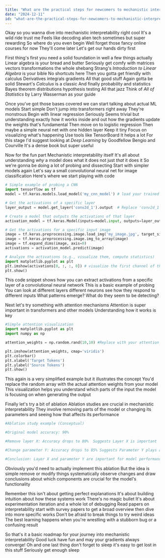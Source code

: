 ```yaml
---
title: "What are the practical steps for newcomers to mechanistic interpretability to start learning and experimenting?"
date: "2024-12-11"
id: "what-are-the-practical-steps-for-newcomers-to-mechanistic-interpretability-to-start-learning-and-experimenting"
---
```


Okay so you wanna dive into mechanistic interpretability right cool  It's a wild ride trust me  Feels like decoding alien tech sometimes but super rewarding  So where do you even begin  Well forget those fancy online courses for now  They'll come later  Let's get our hands dirty first

First thing's first you need a solid foundation in  well a few things actually  Linear algebra is your bread and butter  Seriously get comfy with matrices vectors transformations the whole shebang  Strang's *Introduction to Linear Algebra* is your bible  No shortcuts here  Then you gotta get friendly with calculus  Derivatives integrals gradients  All that good stuff  Again gotta be solid  Stewart's *Calculus* is a classic  And finally probability and statistics  Bayes theorem  distributions  hypothesis testing  All that jazz  Think of *All of Statistics* by Larry Wasserman as your guide

Once you’ve got those bases covered we can start talking about actual ML models  Start simple  Don't jump into transformers right away  They're monstrous  Begin with linear regression  Seriously  Seems trivial but understanding exactly how it works inside and out  how the gradients update the weights  that's fundamental  Then move on to logistic regression  Then maybe a simple neural net with one hidden layer  Keep it tiny  Focus on visualizing what's happening  Use tools like TensorBoard  It helps a lot  For this stage  I'd suggest looking at *Deep Learning* by Goodfellow Bengio and Courville  It's a dense book but super useful

Now for the fun part  Mechanistic interpretability itself  It's all about understanding *why* a model does what it does not just *that* it does it  So we're gonna be doing a lot of probing and dissecting  Start with simpler models again  Let's say a small convolutional neural net for image classification  Here's where we start playing with code


```python
# Simple example of probing a CNN
import tensorflow as tf
model = tf.keras.models.load_model('my_cnn_model') # load your trained model

# Get the activations of a specific layer
layer_output = model.get_layer('conv2d_1').output  # Replace 'conv2d_1' with your layer name

# Create a model that outputs the activations of that layer
activation_model = tf.keras.Model(inputs=model.input, outputs=layer_output)

# Get the activations for a specific input image
image = tf.keras.preprocessing.image.load_img('my_image.jpg', target_size=(32, 32))
image = tf.keras.preprocessing.image.img_to_array(image)
image = tf.expand_dims(image, axis=0)
activations = activation_model.predict(image)

# Analyze the activations (e.g., visualize them, compute statistics)
import matplotlib.pyplot as plt
plt.imshow(activations[0, :, :, 0]) # visualize the first channel of the activations
plt.show()
```

This code snippet shows how you can extract activations from a specific layer of a convolutional neural network  This is a basic example of probing  You can look at different layers  different neurons  see how they respond to different inputs  What patterns emerge? What do they seem to be detecting?

Next  let's try something with attention mechanisms  Attention is super important in transformers and other models  Understanding how it works is key


```python
#Simple attention visualization
import matplotlib.pyplot as plt
import numpy as np

attention_weights = np.random.rand(10,10) #Replace with your attention weights

plt.imshow(attention_weights, cmap='viridis')
plt.colorbar()
plt.xlabel('Target Tokens')
plt.ylabel('Source Tokens')
plt.show()
```

This  again is a very simplified example  but it illustrates the concept  You'd replace the random array with the actual attention weights from your model  This visualization helps you understand which parts of the input the model is focusing on when generating the output

Finally  let's try a bit of ablation  Ablation studies are crucial in mechanistic interpretability  They involve removing parts of the model  or changing its parameters  and seeing how that affects its performance


```python
#Ablation study example (Conceptual)

#Original model accuracy: 90%

#Remove layer X: Accuracy drops to 80%  Suggests Layer X is important

#Change parameter Y: Accuracy drops to 85% Suggests Parameter Y plays a role

#Conclusion: Layer X and parameter Y are important for model performance.
```

Obviously you'd need to actually implement this ablation  But the idea is simple remove or modify things systematically  observe changes and draw conclusions about which components are crucial for the model's functionality

Remember this isn't about getting perfect explanations  It's about building intuition about how these systems work  There's no magic bullet  It's about experimentation  iteration  and a whole lot of debugging  Read papers on interpretability  start with survey papers to get a broad overview then dive into more specific works  Don't be afraid to break things  to try weird ideas  The best learning happens when you're wrestling with a stubborn bug or a confusing result

So that's it  a basic roadmap for your journey into mechanistic interpretability  Good luck have fun and may your gradients always converge!  Oh and one last thing  don't forget to sleep  it's easy to get lost in this stuff  Seriously  get enough sleep
